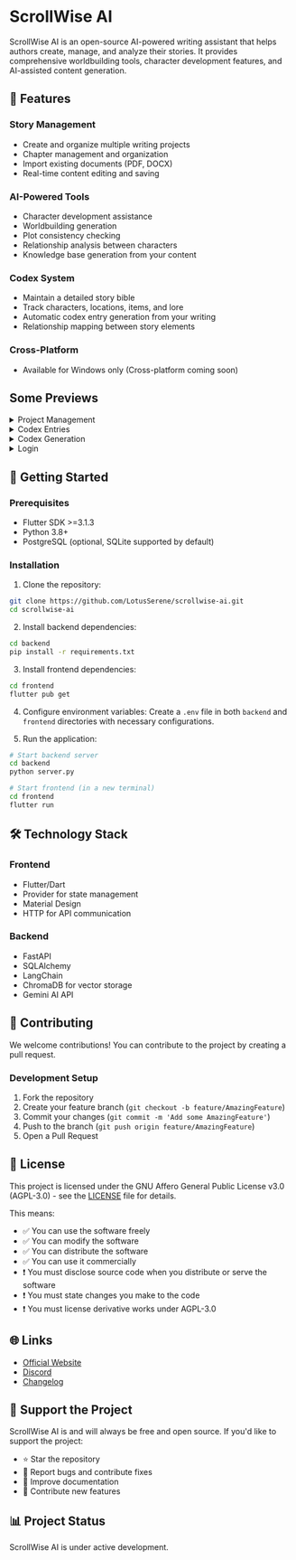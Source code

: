 # ScrollWise AI

ScrollWise AI is an open-source AI-powered writing assistant that helps authors create, manage, and analyze their stories. It provides comprehensive worldbuilding tools, character development features, and AI-assisted content generation.

## 🌟 Features

### Story Management

- Create and organize multiple writing projects
- Chapter management and organization
- Import existing documents (PDF, DOCX)
- Real-time content editing and saving

### AI-Powered Tools

- Character development assistance
- Worldbuilding generation
- Plot consistency checking
- Relationship analysis between characters
- Knowledge base generation from your content

### Codex System

- Maintain a detailed story bible
- Track characters, locations, items, and lore
- Automatic codex entry generation from your writing
- Relationship mapping between story elements

### Cross-Platform

- Available for Windows only (Cross-platform coming soon)

## Some Previews

<details>
  <summary>Project Management</summary>
  
  ![1](https://github.com/user-attachments/assets/0587edbb-2c0a-4ff7-9594-58329606422e)
</details>
<details>
  <summary>Codex Entries</summary>
  
  ![2](https://github.com/user-attachments/assets/a263fed7-80af-4ecb-9df4-3d8da0f37fa8)
</details>

<details>
  <summary>Codex Generation</summary>
  
![3](https://github.com/user-attachments/assets/a6e330d2-51d6-41bb-9aad-8f07622c92fc)
  
</details>

<details>
  <summary>Login</summary>
  
![4](https://github.com/user-attachments/assets/c48cfa05-23cd-47f1-8278-817d3649918c)
  
</details>

## 🚀 Getting Started

### Prerequisites

- Flutter SDK >=3.1.3
- Python 3.8+
- PostgreSQL (optional, SQLite supported by default)

### Installation

1. Clone the repository:

```bash
git clone https://github.com/LotusSerene/scrollwise-ai.git
cd scrollwise-ai
```

2. Install backend dependencies:

```bash
cd backend
pip install -r requirements.txt
```

3. Install frontend dependencies:

```bash
cd frontend
flutter pub get
```

4. Configure environment variables:
   Create a `.env` file in both `backend` and `frontend` directories with necessary configurations.

5. Run the application:

```bash
# Start backend server
cd backend
python server.py

# Start frontend (in a new terminal)
cd frontend
flutter run
```

## 🛠️ Technology Stack

### Frontend

- Flutter/Dart
- Provider for state management
- Material Design
- HTTP for API communication

### Backend

- FastAPI
- SQLAlchemy
- LangChain
- ChromaDB for vector storage
- Gemini AI API

## 🤝 Contributing

We welcome contributions! You can contribute to the project by creating a pull request.

### Development Setup

1. Fork the repository
2. Create your feature branch (`git checkout -b feature/AmazingFeature`)
3. Commit your changes (`git commit -m 'Add some AmazingFeature'`)
4. Push to the branch (`git push origin feature/AmazingFeature`)
5. Open a Pull Request

## 📝 License

This project is licensed under the GNU Affero General Public License v3.0 (AGPL-3.0) - see the [LICENSE](LICENSE) file for details.

This means:

- ✅ You can use the software freely
- ✅ You can modify the software
- ✅ You can distribute the software
- ✅ You can use it commercially
- ❗ You must disclose source code when you distribute or serve the software
- ❗ You must state changes you make to the code
- ❗ You must license derivative works under AGPL-3.0

## 🌐 Links

- [Official Website](https://scrollwise.netlify.app/)
- [Discord](https://discord.gg/R8PUtxFPUq)
- [Changelog](https://github.com/LotusSerene/scrollwise-ai/blob/master/changelog.md)

## 💝 Support the Project

ScrollWise AI is and will always be free and open source. If you'd like to support the project:

- ⭐ Star the repository
- 🐛 Report bugs and contribute fixes
- 📖 Improve documentation
- 🎨 Contribute new features

## 📊 Project Status

ScrollWise AI is under active development.
